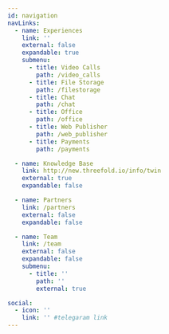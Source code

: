```yaml
---
id: navigation
navLinks:
  - name: Experiences
    link: ''
    external: false
    expandable: true
    submenu:
      - title: Video Calls
        path: /video_calls
      - title: File Storage
        path: /filestorage
      - title: Chat
        path: /chat
      - title: Office
        path: /office
      - title: Web Publisher
        path: /web_publisher
      - title: Payments
        path: /payments

  - name: Knowledge Base
    link: http://new.threefold.io/info/twin
    external: true
    expandable: false

  - name: Partners
    link: /partners
    external: false
    expandable: false

  - name: Team
    link: /team
    external: false
    expandable: false
    submenu:
      - title: ''
        path: ''
        external: true

social:
  - icon: ''
    link: '' #telegaram link
---
```


<!--

  - name: Wiki
    link: http://wiki.twin.threefold.io/
    external: true
    expandable: false

  - name: Blog
    link: /blog
    external: false
    expandable: false

  - name: Community
    link: https://forums.threefold.io/
    external: true
    expandable: false

-->

<!-- social:
  - icon: telegram-plane
    link: '' #telegaram link

  - icon: linkedin
    link: '' #linkedin link -->

